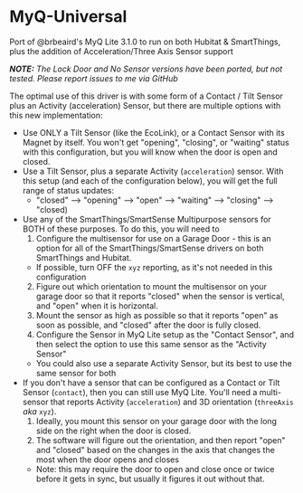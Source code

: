 # MyQ-Universal
Port of @brbeaird's MyQ Lite 3.1.0 to run on both Hubitat & SmartThings, plus the addition of Acceleration/Three Axis Sensor support

***NOTE:*** *The Lock Door and No Sensor versions have been ported, but not tested. Please report issues to me via GitHub*

The optimal use of this driver is with some form of a Contact / Tilt Sensor plus an Activity (acceleration) Sensor, but there are multiple options with this new implementation:

* Use ONLY a Tilt Sensor (like the EcoLink), or a Contact Sensor with its Magnet by itself. You won't get "opening", "closing", or "waiting" status with this configuration, but you will know when the door is open and closed.
* Use a Tilt Sensor, plus a separate Activity (`acceleration`) sensor. With this setup (and each of the configuration below), you will get the full range of status updates:
   - "closed" --> "opening" --> "open" --> "waiting" --> "closing" --> "closed)
* Use any of the SmartThings/SmartSense Multipurpose sensors for BOTH of these purposes. To do this, you will need to 
   1. Configure the multisensor for use on a Garage Door - this is an option for all of the SmartThings/SmartSense drivers on both SmartThings and Hubitat.
     - If possible, turn OFF the `xyz` reporting, as it's not needed in this configuration
   2. Figure out which orientation to mount the multisensor on your garage door so that it reports "closed" when the sensor is vertical, and "open" when it is horizontal.
   3. Mount the sensor as high as possible so that it reports "open" as soon as possible, and "closed" after the door is fully closed.
   4. Configure the Sensor in MyQ Lite setup as the "Contact Sensor", and then select the option to use this same sensor as the "Activity Sensor"
    - You could also use a separate Activity Sensor, but its best to use the same sensor for both
* If you don't have a sensor that can be configured as a Contact or Tilt Sensor (`contact`), then you can still use MyQ Lite. You'll need a multi-sensor that reports Activity (`acceleration`) and 3D orientation (`threeAxis` *aka* `xyz`). 
   1. Ideally, you mount this sensor on your garage door with the long side on the right when the door is closed. 
   2. The software will figure out the orientation, and then report "open" and "closed" based on the changes in the axis that changes the most when the door opens and closes 
     - Note: this may require the door to open and close once or twice before it gets in sync, but usually it figures it out without that.
